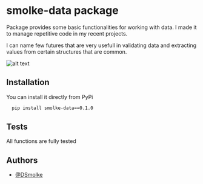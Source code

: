 # smolke-data package

Package provides some basic functionalities for working with data.
I made it to manage repetitive code in my recent projects.

I can name few futures that are very usefull in validating data and extracting values from certain structures that are common.

![alt text](https://github.com/DSmolke/smolke-data/blob/main/structure.png?raw=true)




## Installation

You can install it directly from PyPi
```bash
  pip install smolke-data==0.1.0
```
    
## Tests

All functions are fully tested



## Authors

- [@DSmolke](https://www.github.com/DSmolke)

